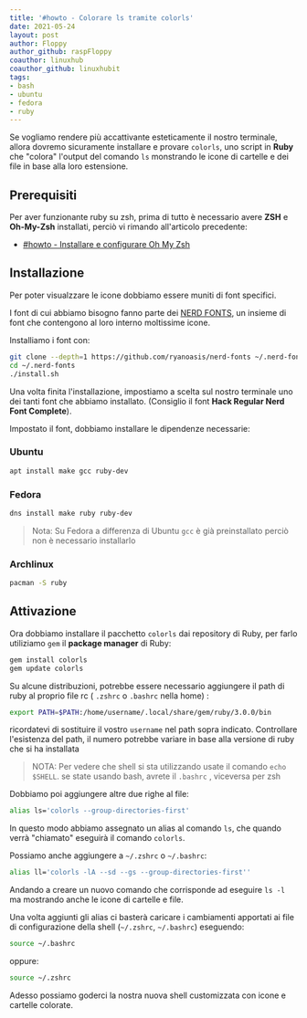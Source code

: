 ```yaml
---
title: '#howto - Colorare ls tramite colorls' 
date: 2021-05-24 
layout: post 
author: Floppy
author_github: raspFloppy 
coauthor: linuxhub
coauthor_github: linuxhubit
tags: 
- bash
- ubuntu
- fedora
- ruby 
---
```



Se vogliamo rendere più accattivante esteticamente il nostro terminale, allora dovremo sicuramente installare e provare `colorls`, uno script in **Ruby** che "colora" l'output del comando `ls` monstrando le icone di cartelle e dei file in base alla loro estensione. 

## Prerequisiti
Per aver funzionante ruby su zsh, prima di tutto è necessario avere **ZSH** e **Oh-My-Zsh** installati, perciò vi rimando all'articolo precedente:

- [#howto - Installare e configurare Oh My Zsh](https://linuxhub.it/articles/howto-installare-e-configurare-oh-my-zsh/)

## Installazione 

Per poter visualzzare le icone dobbiamo essere muniti di font specifici.

I font di cui abbiamo bisogno fanno parte dei [NERD FONTS](https://github.com/ryanoasis/nerd-fonts), un insieme di font che contengono al loro interno moltissime icone.

Installiamo i font con:

``` bash
git clone --depth=1 https://github.com/ryanoasis/nerd-fonts ~/.nerd-fonts
cd ~/.nerd-fonts
./install.sh
```
Una volta finita l'installazione, impostiamo a scelta sul nostro terminale uno dei tanti font che abbiamo installato.
(Consiglio il font **Hack Regular Nerd Font Complete**).

Impostato il font, dobbiamo installare le dipendenze necessarie:

### Ubuntu

``` bash
apt install make gcc ruby-dev
```

### Fedora

``` bash
dns install make ruby ruby-dev
```
> Nota: Su Fedora a differenza di Ubuntu `gcc` è già preinstallato perciò non è necessario installarlo 

### Archlinux

```bash
pacman -S ruby
```




## Attivazione

Ora dobbiamo installare il pacchetto `colorls` dai repository di Ruby, per farlo utiliziamo `gem` il **package manager** di Ruby:

``` bash
gem install colorls
gem update colorls
```



Su alcune distribuzioni, potrebbe essere necessario aggiungere il path di ruby al proprio file rc ( `.zshrc` o `.bashrc` nella home) : 

```bash
export PATH=$PATH:/home/username/.local/share/gem/ruby/3.0.0/bin
```

ricordatevi di sostituire il vostro `username` nel path sopra indicato. Controllare l'esistenza del path, il numero potrebbe variare in base alla versione di ruby che si ha installata 

> NOTA: Per vedere che shell si sta utilizzando usate il comando `echo $SHELL`. se state usando bash, avrete il `.bashrc` , viceversa per zsh

Dobbiamo poi aggiungere altre due righe al file: 

``` bash
alias ls='colorls --group-directories-first'
```


In questo modo abbiamo assegnato un alias al comando `ls`, che quando verrà "chiamato" eseguirà il comando `colorls`.

Possiamo anche aggiungere a `~/.zshrc` o `~/.bashrc`:
``` bash
alias ll='colorls -lA --sd --gs --group-directories-first''
```
Andando a creare un nuovo comando che corrisponde ad eseguire `ls -l` ma mostrando anche le icone di cartelle e file.


Una volta aggiunti gli alias ci basterà caricare i cambiamenti apportati ai file di configurazione della shell (`~/.zshrc`, `~/.bashrc`) eseguendo:
``` bash
source ~/.bashrc
```
oppure:
``` bash
source ~/.zshrc
```

Adesso possiamo goderci la nostra nuova shell customizzata con icone e cartelle colorate.




